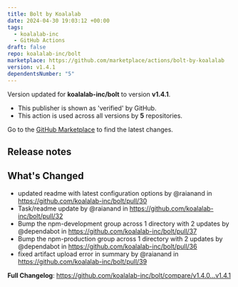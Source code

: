 ```yaml
---
title: Bolt by Koalalab
date: 2024-04-30 19:03:12 +00:00
tags:
  - koalalab-inc
  - GitHub Actions
draft: false
repo: koalalab-inc/bolt
marketplace: https://github.com/marketplace/actions/bolt-by-koalalab
version: v1.4.1
dependentsNumber: "5"
---
```



Version updated for **koalalab-inc/bolt** to version **v1.4.1**.
- This publisher is shown as 'verified' by GitHub.
- This action is used across all versions by **5** repositories.

Go to the [GitHub Marketplace](https://github.com/marketplace/actions/bolt-by-koalalab) to find the latest changes.

## Release notes

## What's Changed
* updated readme with latest configuration options by @raianand in https://github.com/koalalab-inc/bolt/pull/30
* Task/readme update by @raianand in https://github.com/koalalab-inc/bolt/pull/32
* Bump the npm-development group across 1 directory with 2 updates by @dependabot in https://github.com/koalalab-inc/bolt/pull/37
* Bump the npm-production group across 1 directory with 2 updates by @dependabot in https://github.com/koalalab-inc/bolt/pull/36
* fixed artifact upload error in summary by @raianand in https://github.com/koalalab-inc/bolt/pull/39


**Full Changelog**: https://github.com/koalalab-inc/bolt/compare/v1.4.0...v1.4.1

